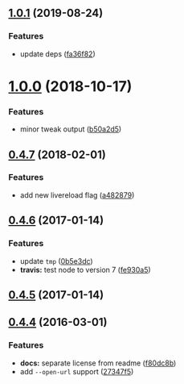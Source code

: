 <a name="1.0.1"></a>
## [1.0.1](https://github.com/dannygarcia/grunt-jekyll/compare/v1.0.0...v1.0.1) (2019-08-24)


### Features

* update deps ([fa36f82](https://github.com/dannygarcia/grunt-jekyll/commit/fa36f82))



<a name="1.0.0"></a>
# [1.0.0](https://github.com/dannygarcia/grunt-jekyll/compare/v0.4.7...v1.0.0) (2018-10-17)


### Features

* minor tweak output ([b50a2d5](https://github.com/dannygarcia/grunt-jekyll/commit/b50a2d5))



<a name="0.4.7"></a>
## [0.4.7](https://github.com/dannygarcia/grunt-jekyll/compare/v0.4.6...v0.4.7) (2018-02-01)


### Features

* add new livereload flag ([a482879](https://github.com/dannygarcia/grunt-jekyll/commit/a482879))



<a name="0.4.6"></a>
## [0.4.6](https://github.com/dannygarcia/grunt-jekyll/compare/v0.4.5...v0.4.6) (2017-01-14)


### Features

* update `tmp` ([0b5e3dc](https://github.com/dannygarcia/grunt-jekyll/commit/0b5e3dc))
* **travis:** test node to version 7 ([fe930a5](https://github.com/dannygarcia/grunt-jekyll/commit/fe930a5))



<a name="0.4.5"></a>
## [0.4.5](https://github.com/dannygarcia/grunt-jekyll/compare/v0.4.4...v0.4.5) (2017-01-14)



<a name="0.4.4"></a>
## [0.4.4](https://github.com/dannygarcia/grunt-jekyll/compare/v0.4.3...v0.4.4) (2016-03-01)


### Features

* **docs:** separate license from readme ([f80dc8b](https://github.com/dannygarcia/grunt-jekyll/commit/f80dc8b))
* add `--open-url` support ([27347f5](https://github.com/dannygarcia/grunt-jekyll/commit/27347f5))



